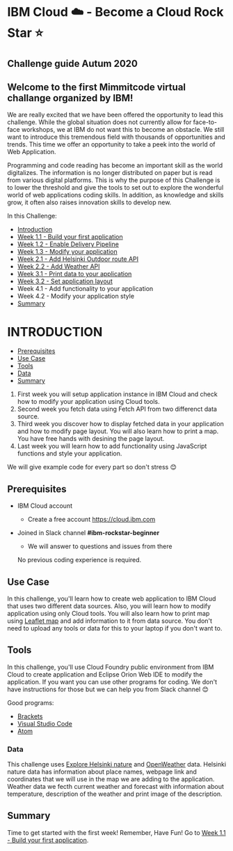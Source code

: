# IBM Cloud :cloud: -  Become a Cloud Rock Star :star:

## Challenge guide Autum 2020

## Welcome to the first Mimmitcode virtual challange organized by IBM!

We are really excited that we have been offered the opportunity to lead this challenge. While the global situation does not currently allow for face-to-face workshops, we at IBM do not want this to become an obstacle. We still want to introduce this tremendous field with thousands of opportunities and trends. This time we offer an opportunity to take a peek into the world of Web Application.

Programming and code reading has become an important skill as the world digitalizes. The information is no longer distributed on paper but is read from various digital platforms. This is why the purpose of this Challenge is to lower the threshold and give the tools to set out to explore the wonderful world of web applications coding skills. In addition, as knowledge and skills grow, it often also raises innovation skills to develop new.

In this Challenge:
  - [Introduction](#introduction)
  - [Week 1.1 - Build your first application](https://github.com/Sukriva/mimmitkoodaa-cloud-rock-star/tree/main/Week%201.1%20-%20Build%20your%20first%20application)
  - [Week 1.2 - Enable Delivery Pipeline](https://github.com/Sukriva/mimmitkoodaa-cloud-rock-star/tree/main/Week%201.2%20-%20Enable%20Delivery%20Pipeline)
  - [Week 1.3 - Modify your application](https://github.com/Sukriva/mimmitkoodaa-cloud-rock-star/tree/main/Week%201.3%20-%20Modify%20your%20application)
  - [Week 2.1 - Add Helsinki Outdoor route API](https://github.com/Sukriva/mimmitkoodaa-cloud-rock-star/tree/main/Week%202.1%20-%20Add%20Helsinki%20Outdoor%20route%20API)
  - [Week 2.2 - Add Weather API](https://github.com/Sukriva/mimmitkoodaa-cloud-rock-star/tree/main/Week%202.2%20-%20Add%20Weather%20API)
  - [Week 3.1 - Print data to your application]()
  - [Week 3.2 - Set application layout]()
  - Week 4.1 - Add functionality to your application
  - Week 4.2 - Modify your application style
  - [Summary](#summary)


# INTRODUCTION

 - [Prerequisites](#prerequisites)
 - [Use Case](#use-case)
 - [Tools](#tools)
 - [Data](#data)
 - [Summary](#summary)
 
 1. First week you will setup application instance in IBM Cloud and check how to modify your application using Cloud tools.
 2. Second week you fetch data using Fetch API from two differenct data source.
 3. Third week you discover how to display fetched data in your application and how to modify page layout. You will also learn how to print a map. You have free hands with desining the page layout.
 4. Last week you will learn how to add functionality using JavaScript functions and style your application.
 
 We will give example code for every part so don't stress :blush:
 

## Prerequisites
- IBM Cloud account
  - Create a free account https://cloud.ibm.com
  
- Joined in Slack channel **#ibm-rockstar-beginner**
    - We will answer to questions and issues from there
  
  No previous coding experience is required. 
  

## Use Case

In this challenge, you'll learn how to create web application to IBM Cloud that uses two different data sources. Also, you will learn how to modify application using only Cloud tools. You will also learn how to print map using [Leaflet map](https://leafletjs.com) and add information to it from data source. You don't need to upload any tools or data for this to your laptop if you don't want to.


## Tools 

In this challenge, you'll use Cloud Foundry public environment from IBM Cloud to create application and Eclipse Orion Web IDE to modify the application. If you want you can use other programs for coding. We don't have instructions for those but we can help you from Slack channel :blush:

Good programs:
- [Brackets](http://brackets.io)
- [Visual Studio Code](https://code.visualstudio.com)
- [Atom](https://atom.io)


### Data

This challenge uses [Explore Helsinki nature](https://citynature.eu/en/helsinki/) and [OpenWeather](https://openweathermap.org/api) data. Helsinki nature data has information about place names, webpage link and coordinates that we will use in the map we are adding to the application. Weather data we fecth current weather and forecast with information about temperature, description of the weather and print image of the description.


## Summary

Time to get started with the first week! Remember, Have Fun!
Go to [Week 1.1 - Build your first application](https://github.com/Sukriva/mimmitkoodaa-cloud-rock-star/tree/main/Week%201.1%20-%20Build%20your%20first%20application).
